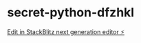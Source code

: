 # secret-python-dfzhkl

[Edit in StackBlitz next generation editor ⚡️](https://stackblitz.com/~/github.com/schmurian/secret-python-dfzhkl)